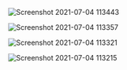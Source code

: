 ![Screenshot 2021-07-04 113443](https://user-images.githubusercontent.com/72789822/124376000-7636c880-dcc2-11eb-832a-a81ddd690b72.png)


![Screenshot 2021-07-04 113357](https://user-images.githubusercontent.com/72789822/124375999-75059b80-dcc2-11eb-873c-6de19accd2cd.png)


![Screenshot 2021-07-04 113321](https://user-images.githubusercontent.com/72789822/124375991-6e772400-dcc2-11eb-92ef-8e509da27b36.png)


![Screenshot 2021-07-04 113215](https://user-images.githubusercontent.com/72789822/124375989-6cad6080-dcc2-11eb-9669-383e3d3963dd.png)



 
